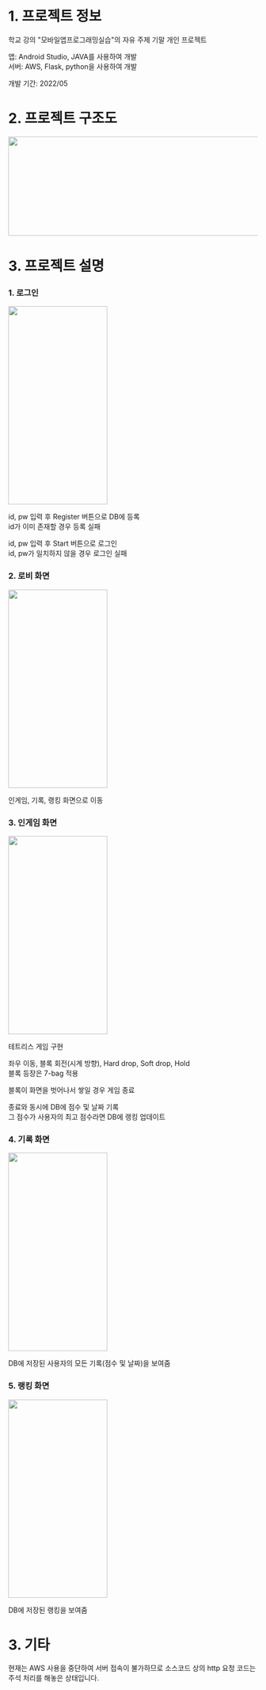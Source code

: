 # 1. 프로젝트 정보

학교 강의 "모바일앱프로그래밍실습"의 자유 주제 기말 개인 프로젝트<br>
   
앱: Android Studio, JAVA를 사용하여 개발<br>
서버: AWS, Flask, python을 사용하여 개발<br>

개발 기간: 2022/05<br>

# 2. 프로젝트 구조도
<img src="https://github.com/slllldka/Tetris_App/assets/121309640/cfcc81da-3951-418f-8326-14cf6449d6dd" width="800" height="200"/>

# 3. 프로젝트 설명
### 1. 로그인
<img src="https://github.com/slllldka/Tetris_App/assets/121309640/73cd645d-c00f-4b11-a95f-b81dfe2b77c0" width="200" height="400"/>
    
id, pw 입력 후 Register 버튼으로 DB에 등록<br>
id가 이미 존재할 경우 등록 실패<br>

id, pw 입력 후 Start 버튼으로 로그인<br>
id, pw가 일치하지 않을 경우 로그인 실패<br>
  
### 2. 로비 화면
<img src="https://github.com/slllldka/Tetris_App/assets/121309640/983352d7-76cd-4a28-95db-f5278b3b8bab" width="200" height="400"/>
  
인게임, 기록, 랭킹 화면으로 이동<br>

### 3. 인게임 화면
<img src="https://github.com/slllldka/Tetris_App/assets/121309640/45a52d32-0268-43ff-ad87-e76250f27c55" width="200" height="400"/>

테트리스 게임 구현<br>

좌우 이동, 블록 회전(시계 방향), Hard drop, Soft drop, Hold<br>
블록 등장은 7-bag 적용<br>
    
블록이 화면을 벗어나서 쌓일 경우 게임 종료<br>
    
종료와 동시에 DB에 점수 및 날짜 기록<br>
그 점수가 사용자의 최고 점수라면 DB에 랭킹 업데이트<br>

### 4. 기록 화면
<img src="https://github.com/slllldka/Tetris_App/assets/121309640/e69601e3-6bd5-4c81-a5b5-1003203d4f70" width="200" height="400"/>

DB에 저장된 사용자의 모든 기록(점수 및 날짜)을 보여줌<br>

### 5. 랭킹 화면
<img src="https://github.com/slllldka/Tetris_App/assets/121309640/a1b6c7e7-2b5a-4c2c-bd58-a9390b11cf71" width="200" height="400"/>
  
DB에 저장된 랭킹을 보여줌<br>
    

# 3. 기타

현재는 AWS 사용을 중단하여 서버 접속이 불가하므로 소스코드 상의 http 요청 코드는 주석 처리를 해놓은 상태입니다.
  
